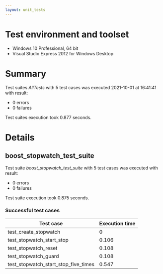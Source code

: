```yaml
---
layout: unit_tests
---
```


# Test environment and toolset 

* Windows 10 Professional, 64 bit
* Visual Studio Express 2012 for Windows Desktop

# Summary

Test suites *AllTests* with 5 test cases was executed 2021-10-01 at 16:41:41 with result:

* 0 errors
* 0 failures

Test suites execution took 0.877 seconds.

# Details

## boost_stopwatch_test_suite

Test suite *boost_stopwatch_test_suite* with 5 test cases was executed with result:

* 0 errors
* 0 failures

Test suite execution took 0.875 seconds.

### Successful test cases

Test case|Execution time
-|-
test_create_stopwatch | 0
test_stopwatch_start_stop | 0.106
test_stopwatch_reset | 0.108
test_stopwatch_guard | 0.108
test_stopwatch_start_stop_five_times | 0.547
